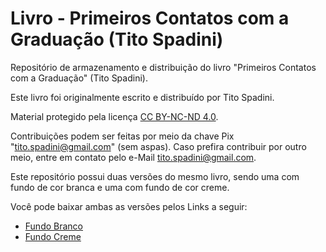 # Livro - Primeiros Contatos com a Graduação (Tito Spadini)

Repositório de armazenamento e distribuição do livro "Primeiros Contatos com a Graduação" (Tito Spadini).

Este livro foi originalmente escrito e distribuído por Tito Spadini.

Material protegido pela licença [CC BY-NC-ND 4.0](https://creativecommons.org/licenses/by-nc-nd/4.0/).

Contribuições podem ser feitas por meio da chave Pix "tito.spadini@gmail.com" (sem aspas). Caso prefira contribuir por outro meio, entre em contato pelo e-Mail tito.spadini@gmail.com.

Este repositório possui duas versões do mesmo livro, sendo uma com fundo de cor branca e uma com fundo de cor creme.

Você pode baixar ambas as versões pelos Links a seguir:

- [Fundo Branco](https://github.com/titocaco/livro-graduacao-1/raw/main/Tito%20Spadini%20-%20Primeiros%20Contatos%20com%20a%20Gradua%C3%A7%C3%A3o.pdf)
- [Fundo Creme](https://github.com/titocaco/livro-graduacao-1/raw/main/Tito%20Spadini%20-%20Primeiros%20Contatos%20com%20a%20Gradua%C3%A7%C3%A3o%20-%20Fundo%20Creme.pdf)
